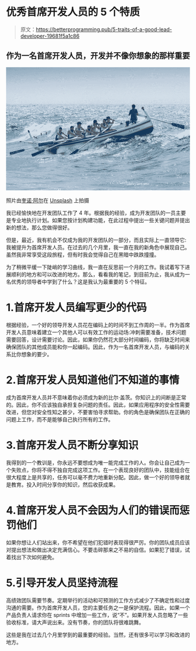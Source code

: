 # 优秀首席开发人员的 5 个特质

> 原文：<https://betterprogramming.pub/5-traits-of-a-good-lead-developer-19681f5a1c86>

## 作为一名首席开发人员，开发并不像你想象的那样重要

![](img/b39c42321da39d61c03655ee4ff2b636.png)

照片由[奎诺·阿尔](https://unsplash.com/@quinoal?utm_source=unsplash&utm_medium=referral&utm_content=creditCopyText)在 [Unsplash](https://unsplash.com/s/photos/lead?utm_source=unsplash&utm_medium=referral&utm_content=creditCopyText) 上拍摄

我已经愉快地在开发团队工作了 4 年。根据我的经验，成为开发团队的一员主要是专业地执行计划。如果您按计划构建功能，在此过程中提出一些关键问题并提出新的想法，那么您做得很好。

但是，最近，我有机会不仅成为我的开发团队的一部分，而且实际上一直领导它:我被提升为首席开发人员。在过去的几个月里，我一直在我的新角色中展现自己。虽然我非常享受这段旅程，但有时我会觉得自己在黑暗中跌跌撞撞。

为了稍微平缓一下陡峭的学习曲线，我一直在反思前一个月的工作。我试着写下进展顺利的地方和可以改进的地方。那么，看看我的笔记，到目前为止，我从成为一名优秀的领导者中学到了什么？这是我认为最重要的 5 个特征。

# 1.首席开发人员编写更少的代码

根据经验，一个好的领导开发人员花在编码上的时间不到工作周的一半。作为首席开发人员意味着建立一个其他人可以有效工作的运动场:冲刺需要准备，技术问题需要回答，设计需要讨论。因此，如果你仍然花大部分时间编码，你将缺乏时间来确保团队的其他成员能和你一起编码。因此，作为一名首席开发人员，与编码的关系比你想象的要少。

# 2.首席开发人员知道他们不知道的事情

成为首席开发人员并不意味着你必须成为新的比尔·盖茨。你知识上的间断是正常的。因此，你不应该独自承担复杂问题的责任。因此，如果应用程序的安全性需要改进，但您对安全性知之甚少，不要害怕寻求帮助。你的角色是确保团队在正确的问题上工作，而不是能够自己执行所有的工作。

# 3.首席开发人员不断分享知识

我得到的一个教训是，你永远不要想成为唯一能完成工作的人。你会让自己成为一个失败点，你将不得不独自完成这项工作。在一个表现良好的团队中，技能组合在很大程度上是共享的，任务可以毫不费力地重新分配。因此，做一个好的领导者就是教育。投入时间分享你的知识，然后收获成果。

# 4.首席开发人员不会因为人们的错误而惩罚他们

如果你想让人们站出来，你不希望在他们犯错时表现得很严厉。你的团队成员应该对提出想法和做出决定充满信心。不要击碎那来之不易的自信。如果犯了错误，试着找出下次如何避免。

# 5.引导开发人员坚持流程

高绩效团队需要节奏。定期举行的活动和可预测的工作方式减少了不确定性和过度沟通的需要。作为首席开发人员，您的主要任务之一是保护流程。因此，如果一个产品负责人请求你在 sprints 中增加一些工作，说“不”。如果开发人员忽略了一些验收标准，请大声说出来。没有节奏，你的团队将很难跳舞。

这些是我在过去几个月里学到的最重要的经验。当然，还有很多可以学习和改进的地方。